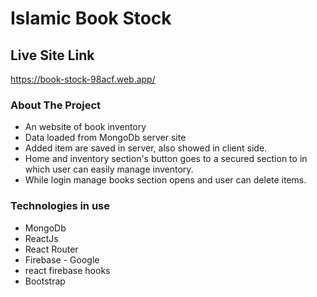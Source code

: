 # Islamic Book Stock



##  Live Site Link

https://book-stock-98acf.web.app/

###  About The Project
* An website of book inventory
* Data loaded from MongoDb server site
* Added item are saved in  server, also showed in client side.
* Home and inventory section's button goes to a secured section to in which user can easily manage inventory.
* While login manage books section opens and user can delete items.

### Technologies in use

* MongoDb
* ReactJs
* React Router
* Firebase - Google
* react firebase hooks
* Bootstrap


